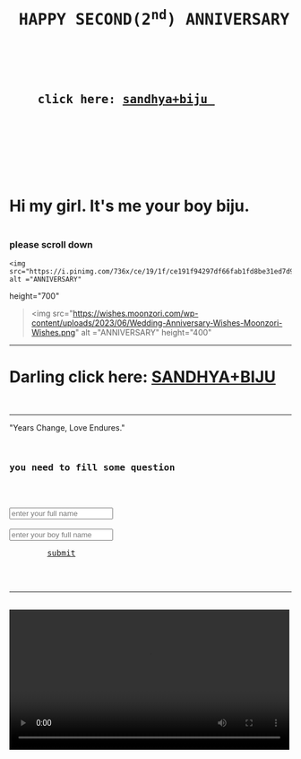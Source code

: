 
<!DOCTYPE html>
<html lang="en">
<head>
    <meta charset="UTF-8">
    <meta name="viewport" content="width=device-width, initial-scale=1.0">
    <title>a website  by biju</title> 
</head>
<body>
    <h1> 
    <pre> HAPPY SECOND(2<SUP>nd</SUP>) ANNIVERSARY DARLING</pre>
</h1>
<pre> 
    <h2>
    click here: <a href="file:///C:/Users/pkrlv/Desktop/sandhya.html">sandhya+biju </a>
    
</h2>
    
</pre>
<style>


body{
    background-image: url('https://static.vecteezy.com/system/resources/thumbnails/031/624/673/small/yellow-flowers-in-a-vase-on-a-green-background-ai-generated-photo.jpg');
background-size:cover ;
background-position: normal;
}
</style>

</body>
</html>

<!DOCTYPE html>
<html lang="en">
<head>
    <meta charset="UTF-8">
    <meta name="viewport" content="width=device-width, initial-scale=1.0">
    <title>sandhya</title>
</head>
<body>
    <br>
    <br>
    <h1>
        Hi my girl. It's me your boy biju.
    </h1>
<h3>
        <br>
        please scroll down
    </h3>

    <img src="https://i.pinimg.com/736x/ce/19/1f/ce191f94297df66fab1fd8be31ed7d9d.jpg" alt ="ANNIVERSARY"
height="700" 
>   <img src="https://wishes.moonzori.com/wp-content/uploads/2023/06/Wedding-Anniversary-Wishes-Moonzori-Wishes.png" alt ="ANNIVERSARY"
height="400"
>
<hr>
<h1>
 Darling click here: <a href="file:///C:/Users/pkrlv/Desktop/SANDHYA,2.html" >SANDHYA+BIJU</a>
</h1>
<br>
<hr>

<footer>
    "Years Change, Love Endures."
</footer>
<style>
    body{
        background-image: url('https://wallpaperxyz.com/wp-content/uploads/Picture-Website-Wallpaper-FHD-Free-Download-Laptop-Desktop-Macbook-2510-Wallpaperxyz.com-4.jpg');
        background-size: cover;
        
        background-position: unset;
    }
</style>
</body>
</html>
<!DOCTYPE html>
<html lang="en">
<head>
    <meta charset="UTF-8">
    <meta name="viewport" content="width=device-width, initial-scale=1.0">
    <title>Document</title>
</head>
<body>
    <pre>
        <h3>you need to fill some question</h3>
    </pre>
    <form action = "/action.phg">
        <input type = " text" placeholder="enter your full name">
        <br>
        <br>
        <input type = " text" placeholder="enter your boy full name">
    </form>
    <pre>
        <a href="file:///C:/Users/pkrlv/Desktop/sandhya,3.html">submit</a>
    </pre>
    <br>
    <hr>
    <br>
  <video width="500" src="video.mp4" controls autoplay> my video 
  </video>
  <style>
    body {
      background-image: url('https://images5.alphacoders.com/672/672624.jpg'); /* Replace with your image path */
      background-size: cover; /* Scales image to cover the screen */
      background-repeat: no-repeat; /* Prevents repeating the image */
      background-position: center; /* Centers the image */
    }
  </style>
  

  
</body>
</html>
